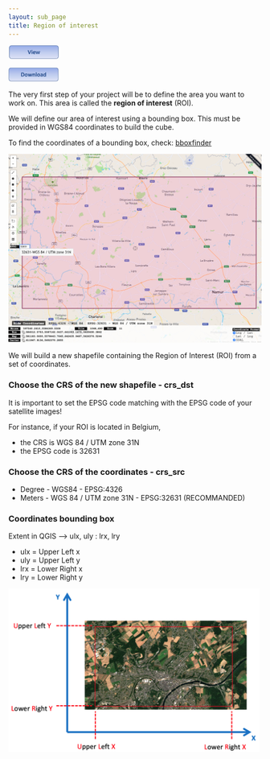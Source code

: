 ```yaml
---
layout: sub_page
title: Region of interest
---
```


[<img src="view_button.png" width="100"/>](https://nicolasdeffense.github.io/eo-toolbox/notebooks/1_Region_of_interest/region_of_interest.html)


[<img src="download_button.png" width="100"/>](https://nicolasdeffense.github.io/eo-toolbox/notebooks/1_Region_of_interest/region_of_interest.ipynb)


The very first step of your project will be to define the area you want to work on. This area is called the **region of interest** (ROI).

We will define our area of interest using a bounding box. This must be provided in WGS84 coordinates to build the cube.

To find the coordinates of a bounding box, check: [bboxfinder](http://bboxfinder.com/)

<img src="./notebooks/1_Region_of_interest/figures/bboxfinder.png" width="800">


We will build a new shapefile containing the Region of Interest (ROI) from a set of coordinates.

### Choose the CRS of the new shapefile - crs_dst

It is important to set the EPSG code matching with the EPSG code of your satellite images!

For instance, if your ROI is located in Belgium,
- the CRS is WGS 84 / UTM zone 31N
- the EPSG code is 32631

### Choose the CRS of the coordinates - crs_src

- Degree - WGS84 - EPSG:4326
- Meters - WGS 84 / UTM zone 31N - EPSG:32631 (RECOMMANDED)

### Coordinates bounding box

Extent in QGIS --> ulx, uly : lrx, lry

- ulx = Upper Left x
- uly = Upper Left y
- lrx = Lower Right x
- lry = Lower Right y


<img src="./notebooks/1_Region_of_interest/figures/ROI_box.png" width="500">